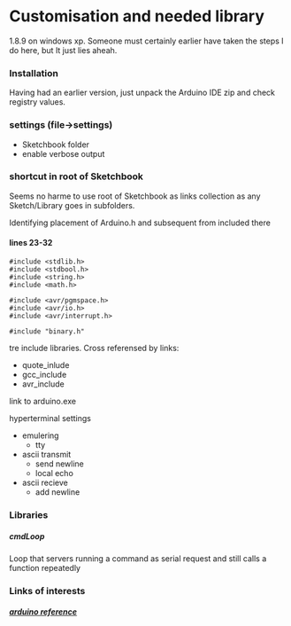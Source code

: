 # Customisation and needed library

1.8.9 on windows xp. Someone must certainly earlier have taken the steps I do here, but It just lies aheah.

### Installation

Having had an earlier version, just unpack the Arduino IDE zip and check registry values.

### settings (file->settings)

- Sketchbook folder
- enable verbose output 

### shortcut in root of Sketchbook

Seems no harme to use root of Sketchbook as links collection as any Sketch/Library goes in subfolders.

Identifying placement of Arduino.h and subsequent from included there

#### lines 23-32

    #include <stdlib.h>
    #include <stdbool.h>
    #include <string.h>
    #include <math.h>
    
    #include <avr/pgmspace.h>
    #include <avr/io.h>
    #include <avr/interrupt.h>
    
    #include "binary.h"

tre include libraries. Cross referensed by links:

- quote_inlude
- gcc_include
- avr_include

link to arduino.exe

hyperterminal settings

- emulering
    - tty
- ascii transmit
    - send newline
    - local echo
- ascii recieve
    - add newline


### Libraries

##### cmdLoop

Loop that servers running a command as serial request and still calls a function repeatedly 



### Links of interests

##### [arduino reference](https://www.arduino.cc/reference/en/)

